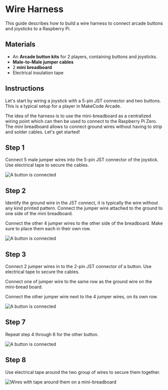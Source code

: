 
# Wire Harness

This guide describes how to build a wire harness to connect arcade buttons and joysticks to a Raspberry Pi.

## Materials

* An **Arcade button kits** for 2 players, containing buttons and joysticks.
* **Male-to-Male jumper cables**
* 2 **mini breadboard**
* Electrical insulation tape

## Instructions

Let's start by wiring a joystick with a 5-pin JST connector and two buttons. This is a typical setup for a player in MakeCode Arcade.

The idea of the harness is to use the mini-breadboard as a centralized wiring point which can then be used to connect to the Raspberry Pi Zero. The mini breadboard allows to connect ground wires without having to strip and solder cables. Let's get started!

## Step 1

Connect 5 male jumper wires into the 5-pin JST connector of the joystick.
Use electrical tape to secure the cables.

![A button is connected](/static/hardware/raspberry-pi/wire-harness/joystick-tape.jpg)

## Step 2

Identify the ground wire in the JST connect, it is typically the wire without any kind printed pattern. Connect the jumper wire attached to the ground to one side of the mini breadboard.

Connect the other 4 jumper wires to the other side of the breadboard. 
Make sure to place them each in their own row.

![A button is connected](/static/hardware/raspberry-pi/wire-harness/joystick-breadboard.jpg)

## Step 3

Connect 2 jumper wires in to the 2-pin JST connector of a button. 
Use electrical tape to secure the cables.

Connect one of jumper wire to the same row as the ground wire on the mini-bread board.

Connect the other jumper wire next to the 4 jumper wires, on its own row.

![A button is connected](/static/hardware/raspberry-pi/wire-harness/button-breadboard.jpg)

## Step 7

Repeat step 4 through 6 for the other button.

![A button is connected](/static/hardware/raspberry-pi/wire-harness/buttons-breadboard.jpg)

## Step 8

Use electrical tape around the two group of wires to secure them together.

![Wires with tape around them on a mini-breadboard](/static/hardware/raspberry-pi/wire-harness/breadboard-tape.jpg)
